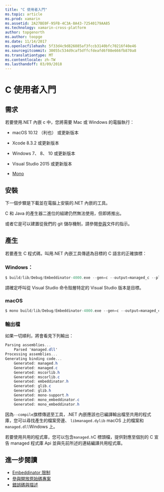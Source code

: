 ```yaml
---
title: "C 使用者入門"
ms.topic: article
ms.prod: xamarin
ms.assetid: 2A27BE0F-95FB-4C3A-8A43-72540179AA85
ms.technology: xamarin-cross-platform
author: topgenorth
ms.author: toopge
ms.date: 11/14/2017
ms.openlocfilehash: 5f33d4c9d826085af3fccb3140bfc70216f40e46
ms.sourcegitcommit: 30055c534d9caf5dffcfdeafd6f08e666fb870a8
ms.translationtype: MT
ms.contentlocale: zh-TW
ms.lasthandoff: 03/09/2018
---
```

# <a name="getting-started-with-c"></a>C 使用者入門


## <a name="requirements"></a>需求

若要使用.NET 內嵌 c 中，您將需要 Mac 或 Windows 的電腦執行：

* macOS 10.12 （利也） 或更新版本
* Xcode 8.3.2 或更新版本

* Windows 7、 8、 10 或更新版本
* Visual Studio 2015 或更新版本

* [Mono](http://www.mono-project.com/download/)


## <a name="installation"></a>安裝

下一個步驟是下載並在電腦上安裝的.NET 內嵌的工具。

C 和 Java 的產生器二進位的組建仍然無法使用，但即將推出。

或者它是可以建置從我們的 git 儲存機制，請參閱[參與](https://github.com/mono/Embeddinator-4000/blob/master/docs/Contributing.md)文件的指示。


## <a name="generation"></a>產生

若要產生 C 程式碼，叫用.NET 內嵌工具傳遞為目標的 C 語言的正確旗標：

### <a name="windows"></a>Windows：

```csharp
$ build/lib/Debug/Embeddinator-4000.exe --gen=c --output=managed_c --platform=windows --compile managed.dll
```

請確定呼叫從 Visual Studio 命令殼層特定的 Visual Studio 版本是目標。

### <a name="macos"></a>macOS

```csharp
$ mono build/lib/Debug/Embeddinator-4000.exe --gen=c --output=managed_c --platform=macos --compile managed.dll
```

### <a name="output-files"></a>輸出檔

如果一切順利，將會看見下列輸出：

```csharp
Parsing assemblies...
    Parsed 'managed.dll'
Processing assemblies...
Generating binding code...
    Generated: managed.h
    Generated: managed.c
    Generated: mscorlib.h
    Generated: mscorlib.c
    Generated: embeddinator.h
    Generated: glib.c
    Generated: glib.h
    Generated: mono-support.h
    Generated: mono_embeddinator.c
    Generated: mono_embeddinator.h
```

因為`--compile`旗標傳遞至工具，.NET 內嵌應該也已編譯輸出檔至共用的程式庫，您可以尋找產生的檔案旁邊、 `libmanaged.dylib` macOS 上的檔案和`managed.dll`Windows 上。

若要使用共用的程式庫，您可以包含`managed.h`C 標頭檔，提供對應至個別的 C 宣告 managed 程式庫 Api 並與先前所述的連結編譯共用程式庫。

## <a name="further-reading"></a>進一步閱讀

* [Embeddinator 限制](~/tools/dotnet-embedding/limitations.md)
* [參與開放原始碼專案](https://github.com/mono/Embeddinator-4000/blob/master/docs/Contributing.md)
* [錯誤碼與描述](~/tools/dotnet-embedding/errors.md)
